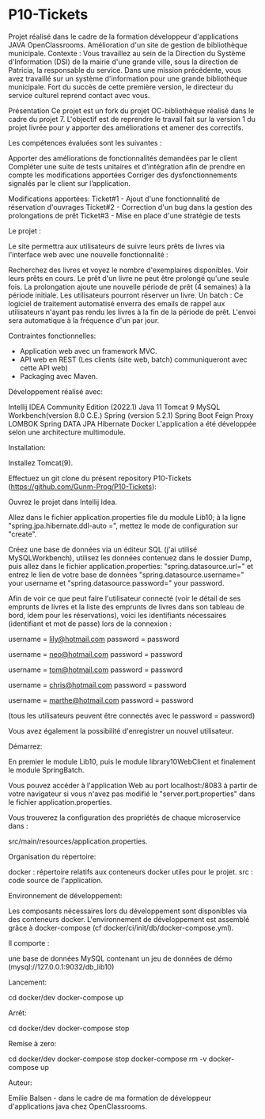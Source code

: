 # P10-Tickets
Projet réalisé dans le cadre de la formation développeur d'applications JAVA OpenClassrooms. Amélioration d'un site de gestion de bibliothèque municipale. Contexte : Vous travaillez au sein de la Direction du Système d'Information (DSI) de la mairie d'une grande ville, sous la direction de Patricia, la responsable du service. Dans une mission précédente, vous avez travaillé sur un système d'information pour une grande bibliothèque municipale. Fort du succès de cette première version, le directeur du service culturel reprend contact avec vous.

Présentation
Ce projet est un fork du projet OC-bibliothèque réalisé dans le cadre du projet 7. L'objectif est de reprendre le travail fait sur la version 1 du projet livrée pour y apporter des améliorations et amener des correctifs.

Les compétences évaluées sont les suivantes :

Apporter des améliorations de fonctionnalités demandées par le client
Compléter une suite de tests unitaires et d’intégration afin de prendre en compte les modifications apportées
Corriger des dysfonctionnements signalés par le client sur l’application.

Modifications apportées:
Ticket#1 - Ajout d'une fonctionnalité de réservation d'ouvrages
Ticket#2 - Correction d'un bug dans la gestion des prolongations de prêt
Ticket#3 - Mise en place d'une stratégie de tests


Le projet :

Le site permettra aux utilisateurs de suivre leurs prêts de livres via l'interface web avec une nouvelle fonctionnalité :

Recherchez des livres et voyez le nombre d'exemplaires disponibles. Voir leurs prêts en cours. Le prêt d'un livre ne peut être prolongé qu'une seule fois. La prolongation ajoute une nouvelle période de prêt (4 semaines) à la période initiale. Les utilisateurs pourront réserver un livre. Un batch : Ce logiciel de traitement automatisé enverra des emails de rappel aux utilisateurs n'ayant pas rendu les livres à la fin de la période de prêt. L'envoi sera automatique à la fréquence d'un par jour.


Contraintes fonctionnelles:

- Application web avec un framework MVC.
- API web en REST (Les clients (site web, batch) communiqueront avec cette API web) 
- Packaging avec Maven.


Développement réalisé avec:

Intellij IDEA Community Edition (2022.1)
Java 11
Tomcat 9
MySQL Workbench(version 8.0 C.E.)
Spring (version 5.2.1)
Spring Boot
Feign Proxy
LOMBOK
Spring DATA JPA Hibernate
Docker
L'application a été développée selon une architecture multimodule.


Installation:

Installez Tomcat(9).

Effectuez un git clone du présent repository P10-Tickets (https://github.com/Gunm-Prog/P10-Tickets):

Ouvrez le projet dans Intellij Idea.

Allez dans le fichier application.properties file du module Lib10; à la ligne "spring.jpa.hibernate.ddl-auto =", mettez le mode de configuration sur "create".

Créez une base de données via un éditeur SQL (j'ai utilisé MySQLWorkbench), utilisez les données contenuez dans le dossier Dump, puis allez dans le fichier application.properties: "spring.datasource.url=" et entrez le lien de votre base de données "spring.datasource.username=" your username et "spring.datasource.password=" your password.






Afin de voir ce que peut faire l'utilisateur connecté (voir le détail de ses emprunts de livres et la liste des emprunts de livres dans son tableau de bord, idem pour les réservations), voici les identifiants nécessaires (identifiant et mot de passe) lors de la connexion :

username = lily@hotmail.com password = password

username = neo@hotmail.com password = password

username = tom@hotmail.com password = password

username = chris@hotmail.com password = password

username = marthe@hotmail.com password = password

(tous les utilisateurs peuvent être connectés avec le password = password)

Vous avez également la possibilité d'enregistrer un nouvel utilisateur.


Démarrez:

En premier le module Lib10, puis le module library10WebClient et finalement le module SpringBatch.

Vous pouvez accéder à l'application Web au port localhost:/8083 à partir de votre navigateur si vous n'avez pas modifié le "server.port.properties" dans le fichier application.properties.

Vous trouverez la configuration des propriétés de chaque microservice dans :

src/main/resources/application.properties.


Organisation du répertoire:

docker : répertoire relatifs aux conteneurs docker utiles pour le projet.
src : code source de l'application.


Environnement de développement:

Les composants nécessaires lors du développement sont disponibles via des conteneurs docker. L'environnement de développement est assemblé grâce à docker-compose (cf docker/ci/init/db/docker-compose.yml).

Il comporte :

une base de données MySQL contenant un jeu de données de démo (mysql://127.0.0.1:9032/db_lib10)

Lancement:

cd docker/dev
docker-compose up


Arrêt:

cd docker/dev
docker-compose stop


Remise à zero:

cd docker/dev
docker-compose stop
docker-compose rm -v
docker-compose up


Auteur:

Emilie Balsen - dans le cadre de ma formation de développeur d'applications java chez OpenClassrooms.
